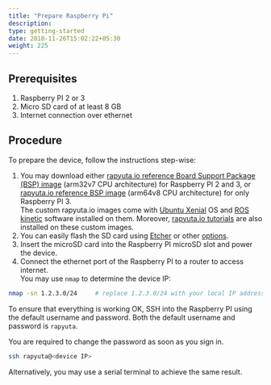 ```yaml
---
title: "Prepare Raspberry Pi"
description:
type: getting-started
date: 2018-11-26T15:02:22+05:30
weight: 225
---
```

## Prerequisites

1. Raspberry PI 2 or 3
2. Micro SD card of at least 8 GB
3. Internet connection over ethernet

## Procedure
To prepare the device, follow the instructions step-wise:

1. You may download either [rapyuta.io reference Board Support Package (BSP)
image](https://storage.googleapis.com/io-reference-bsp-images/raspberrypi/ubuntu/2018-07-14-rapyuta-robotics-xenial-ros-raspberry-pi-armhf.img.xz) (arm32v7 CPU architecture) for Raspberry PI 2 and 3,
or [rapyuta.io reference BSP image](https://storage.googleapis.com/io-reference-bsp-images/raspberrypi/ubuntu/2018-07-18-rapyuta-robotics-xenial-ros-raspberry-pi-arm64.img.xz) (arm64v8 CPU architecture) for only Raspberry PI 3.  
The custom rapyuta.io images come with [Ubuntu Xenial](http://releases.ubuntu.com/xenial/)
OS and [ROS kinetic](http://wiki.ros.org/kinetic) software installed on them.
Moreover, [rapyuta.io tutorials](https://github.com/rapyuta-robotics/io_tutorials)
are also installed on these custom images.
2. You can easily flash the SD card using [Etcher](https://etcher.io) or other [options](https://www.raspberrypi.org/documentation/installation/installing-images/).
3. Insert the microSD card into the Raspberry PI microSD slot and power the device.
4. Connect the ethernet port of the Raspberry PI to a router to access internet.  
You may use `nmap` to determine the device IP:

```bash
nmap -sn 1.2.3.0/24     # replace 1.2.3.0/24 with your local IP address
```
To ensure that everything is working OK, SSH into the Raspberry PI using
the default username and password. Both the default username and password is `rapyuta`.

You are required to change the password as soon as you sign in.

```bash
ssh rapyuta@<device IP>
```

Alternatively, you may use a serial terminal to achieve the same result.
